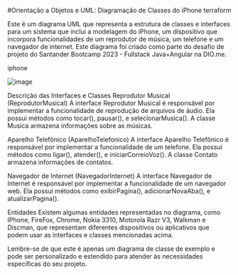 #Orientação a Objetos e UML: Diagramação de Classes do iPhone
terraform

Este é um diagrama UML que representa a estrutura de classes e interfaces para um sistema que inclui a modelagem do iPhone, um dispositivo que incorpora funcionalidades de um reprodutor de música, um telefone e um navegador de internet. Este diagrama foi criado como parte do desafio de projeto do Santander Bootcamp 2023 - Fullstack Java+Angular na DIO.me.

iphone

![image](https://github.com/Rei-Alves/Diagramacao-de-Classes-do-iPhone/assets/67790758/d57fe740-9e85-4cea-b40f-973b0d3e8c33)




Descrição das Interfaces e Classes
Reprodutor Musical (ReprodutorMusical)
A interface Reprodutor Musical é responsável por implementar a funcionalidade de reprodução de arquivos de áudio. Ela possui métodos como tocar(), pausar(), e selecionarMusica(). A classe Musica armazena informações sobre as músicas.

Aparelho Telefônico (AparelhoTelefonico)
A interface Aparelho Telefônico é responsável por implementar a funcionalidade de um telefone. Ela possui métodos como ligar(), atender(), e iniciarCorreioVoz(). A classe Contato armazena informações de contatos.

Navegador de Internet (NavegadorInternet)
A interface Navegador de Internet é responsável por implementar a funcionalidade de um navegador web. Ela possui métodos como exibirPagina(), adicionarNovaAba(), e atualizarPagina().

Entidades
Existem algumas entidades representadas no diagrama, como IPhone, FireFox, Chrome, Nokia 3310, Motorola Razr V3, Walkman e Discman, que representam diferentes dispositivos ou aplicativos que podem usar as interfaces e classes mencionadas acima.

Lembre-se de que este é apenas um diagrama de classe de exemplo e pode ser personalizado e estendido para atender às necessidades específicas do seu projeto.
